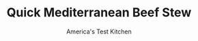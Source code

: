 ---
layout: ../../layouts/MarkdownPostLayout.astro
title: Quick Mediterranean Beef Stew
author: America's Test Kitchen
pubDate: 2023-03-15
description: "This stew is short on time but big on flavor due to the additions of herbes de Provence, red wine, and orange zest."
image_url: https://res.cloudinary.com/hksqkdlah/image/upload/ar_1:1,c_fill,dpr_2.0,f_auto,fl_lossy.progressive.strip_profile,g_faces:auto,q_auto:low,w_344/SFS_QuickMediterraneanBeefStew_057_qpv9ne
tags: ["Main Courses","Vegetables","Beef","Weeknight","Stews"]
calories: 2074
protein: 38
carbohydrates: 14
fats: 
fiber: 2
ingredients: ["1½ pounds, sirloin steak tips, trimmed and cut into ¾-inch cubes","1 teaspoon, table salt","2 tablespoons, extra-virgin olive oil","1 , onion, chopped coarse","2 , carrots, peeled and chopped coarse","¼ cup, tomato paste","1 teaspoon, herbes de Provence","2 tablespoons, all-purpose flour","½ cup, red wine","2 cups, beef broth","2 (2-inch) strips, orange zest"]
serves: 4
time: "45 minutes"
instructions: ["Pat beef dry with paper towels and sprinkle with salt. Heat oil in Dutch oven over high heat until just smoking. Add beef and cook, stirring occasionally, until no longer pink, 6 to 8 minutes. Transfer to plate.","Add onion, carrots, tomato paste, and herbes de Provence to now-empty pot and cook over medium heat, stirring occasionally, until vegetables begin to soften and tomato paste darkens, 6 to 8 minutes. Stir in flour and cook for 1 minute. Stir in wine, scraping up any browned bits. Stir in broth; orange zest; and beef, along with any accumulated juices, and bring to boil.","Reduce heat to low and simmer, covered, until beef and vegetables are tender, about 10 minutes. Discard orange zest. Serve."]
nutrition: ["1103 mg Potassium","390 mg Phosphorus","84 mg Calcium","4 mg Iron","61 mg Magnesium","952 mg Sodium","6 mg Zinc","31 g Fat","13 mg Niacin (B3)","15 g Monounsaturated","1 g Polyunsaturated","9 mg Vitamin C","132 mg Cholesterol","10 g Saturated","2 g Fiber","6 µg Folic acid","37 µg Folate (food)","5 g Sugars","17 µg Vitamin K","318 g Water","14 g Carbs","47 µg Folate equivalent (total)","38 g Protein","2 mg Vitamin E","1 µg Vitamin B12","1 mg Vitamin B6","267 µg Vitamin A","518 kcal Energy","2074 calories"]
notes: "Sirloin steak tips are often sold as flap meat. Garnish the stew with chopped kalamata olives and serve it with crusty bread."
---